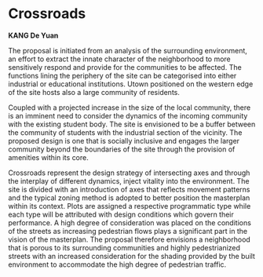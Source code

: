 # Crossroads

**KANG De Yuan**

The proposal is initiated from an analysis of the surrounding environment, an effort to extract the innate character of the neighborhood to more sensitively respond and provide for the communities to be affected. The functions lining the periphery of the site can be categorised into either industrial or educational institutions. Utown positioned on the western edge of the site hosts also a large community of residents. 

Coupled with a projected increase in the size of the local community, there is an imminent need to consider the dynamics of the incoming community with the existing student body.
The site is envisioned to be a buffer between the community of students with the industrial section of the vicinity. The proposed design is one that is socially inclusive and engages the larger community beyond the boundaries of the site through the provision of amenities within its core. 

Crossroads represent the design strategy of intersecting axes and through the interplay of different dynamics, inject vitality into the environment. The site is divided with an introduction of axes that reflects movement patterns and the typical zoning method is adopted to better position the masterplan within its context. Plots are assigned a respective programmatic type while each type will be attributed with design conditions which govern their performance. 
A high degree of consideration was placed on the conditions of the streets as increasing pedestrian flows plays a significant part in the vision of the masterplan. The proposal therefore envisions a neighborhood that is porous to its surrounding communities and highly pedestrianized streets with an increased consideration for the shading provided by the built environment to accommodate the high degree of pedestrian traffic.


